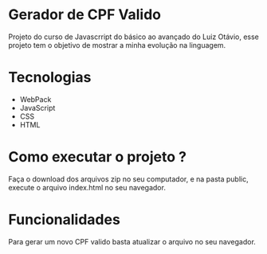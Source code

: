 # Gerador de CPF Valido

<p>Projeto do curso de Javascrript do básico ao avançado do Luiz Otávio, esse projeto tem o objetivo de mostrar a minha evolução na linguagem.</p>

# Tecnologias

<ul>
  <li>WebPack</li>
  <li>JavaScript</li>
  <li>CSS</li>
  <li>HTML</li>
</ul>

# Como executar o projeto ?
<p>Faça o download dos arquivos zip no seu computador, e na pasta public, execute o arquivo index.html no seu navegador.</p>

# Funcionalidades
<p>Para gerar um novo CPF valido basta atualizar o arquivo no seu navegador.</p>
